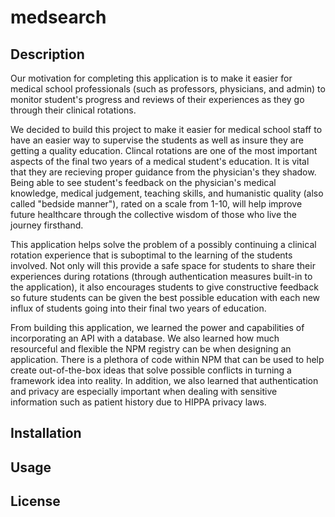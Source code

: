 # medsearch


## Description
Our motivation for completing this application is to make it easier for medical school professionals (such as professors, physicians, and admin) to monitor student's progress and reviews of their experiences as they go through their clinical rotations.


We decided to build this project to make it easier for medical school staff to have an easier way to supervise the students as well as insure they are getting a quality education. Clincal rotations are one of the most important aspects of the final two years of a medical student's education. It is vital that they are recieving proper guidance from the physician's they shadow. Being able to see student's feedback on the physician's medical knowledge, medical judgement, teaching skills, and humanistic quality (also called "bedside manner"), rated on a scale from 1-10, will help improve future healthcare through the collective wisdom of those who live the journey firsthand.


This application helps solve the problem of a possibly continuing a clinical rotation experience that is suboptimal to the learning of the students involved. Not only will this provide a safe space for students to share their experiences during rotations (through authentication measures built-in to the application), it also encourages students to give constructive feedback so future students can be given the best possible education with each new influx of students going into their final two years of education.


From building this application, we learned the power and capabilities of incorporating an API with a database. We also learned how much resourceful and flexible the NPM registry can be when designing an application. There is a plethora of code within NPM that can be used to help create out-of-the-box ideas that solve possible conflicts in turning a framework idea into reality. In addition, we also learned that authentication and privacy are especially important when dealing with sensitive information such as patient history due to HIPPA privacy laws.
## Installation


## Usage


## License







